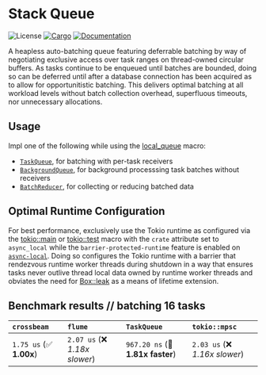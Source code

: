 # Stack Queue
![License](https://img.shields.io/badge/license-MIT-green.svg)
[![Cargo](https://img.shields.io/crates/v/stack-queue.svg)](https://crates.io/crates/stack-queue)
[![Documentation](https://docs.rs/stack-queue/badge.svg)](https://docs.rs/stack-queue)

A heapless auto-batching queue featuring deferrable batching by way of negotiating exclusive access over task ranges on thread-owned circular buffers. As tasks continue to be enqueued until batches are bounded, doing so can be deferred until after a database connection has been acquired as to allow for opportunitistic batching. This delivers optimal batching at all workload levels without batch collection overhead, superfluous timeouts, nor unnecessary allocations.

## Usage

Impl one of the following while using the [local_queue](https://docs.rs/stack-queue/latest/stack_queue/attr.local_queue.html) macro:

* [`TaskQueue`](https://docs.rs/stack-queue/latest/stack_queue/trait.TaskQueue.html), for batching with per-task receivers
* [`BackgroundQueue`](https://docs.rs/stack-queue/latest/stack_queue/trait.BackgroundQueue.html), for background processsing task batches without receivers
* [`BatchReducer`](https://docs.rs/stack-queue/latest/stack_queue/trait.BatchReducer.html), for collecting or reducing batched data

## Optimal Runtime Configuration

For best performance, exclusively use the Tokio runtime as configured via the [tokio::main](https://docs.rs/tokio/latest/tokio/attr.main.html) or [tokio::test](https://docs.rs/tokio/latest/tokio/attr.test.html) macro with the `crate` attribute set to `async_local` while the `barrier-protected-runtime` feature is enabled on [`async-local`](https://crates.io/crates/async-local). Doing so configures the Tokio runtime with a barrier that rendezvous runtime worker threads during shutdown in a way that ensures tasks never outlive thread local data owned by runtime worker threads and obviates the need for [Box::leak](https://doc.rust-lang.org/std/boxed/struct.Box.html#method.leak) as a means of lifetime extension.

## Benchmark results // batching 16 tasks

| `crossbeam`             | `flume`                        | `TaskQueue`                      | `tokio::mpsc`                   |
|:------------------------|:-------------------------------|:---------------------------------|:------------------------------- |
| `1.75 us` (✅ **1.00x**) | `2.07 us` (❌ *1.18x slower*)   | `967.20 ns` (🚀 **1.81x faster**) | `2.03 us` (❌ *1.16x slower*)    |
